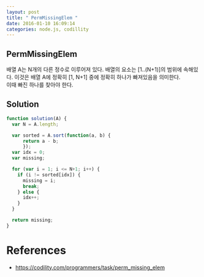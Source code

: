 ```yaml
---
layout: post
title: " PermMissingElem "
date: 2016-01-10 16:09:14
categories: node.js, codillity
--- 
```


## PermMissingElem  
배열 A는 N개의 다른 정수로 이루어져 있다.  배열의 요소는 [1..(N+1)]의 범위에 속해있다.  이것은 배열 A에 정확히 [1, N+1] 중에 정확히 하나가 빠져있음을 의미한다.  
이때 빠진 하나를 찾아야 한다.  


## Solution 

```javascript
function solution(A) {
  var N = A.length;

  var sorted = A.sort(function(a, b) {
      return a - b; 
      });
  var idx = 0;
  var missing;

  for (var i = 1; i <= N+1; i++) {
    if (i != sorted[idx]) {
      missing = i;
      break;
    } else {
      idx++;   
    }
  }

  return missing;
}

```

# References  
- https://codility.com/programmers/task/perm_missing_elem

